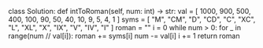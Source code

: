 class Solution:
    def intToRoman(self, num: int) -> str:
         val = [
            1000, 900, 500, 400,
            100, 90, 50, 40,
            10, 9, 5, 4,
            1
        ]
         syms = [
            "M", "CM", "D", "CD",
            "C", "XC", "L", "XL",
            "X", "IX", "V", "IV",
            "I"
        ]
         roman = ""
         i = 0
         while num > 0:
            for _ in range(num // val[i]):
                roman += syms[i]
                num -= val[i]
            i += 1
         return roman
